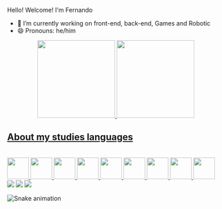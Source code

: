 Hello! Welcome! I'm Fernando


- 🔭 I’m currently working on front-end, back-end, Games and Robotic
- 😄 Pronouns: he/him

<div align="center">
  <a href="https://github.com/JuliaLopesCoimbra">
  <img height="180em" src="https://github-readme-stats.vercel.app/api?username=FernandoFilho&show_icons=true&theme=dracula&include_all_commits=true&count_private=true"/>
  <img height="180em" src="https://github-readme-stats.vercel.app/api/top-langs/?username=FernandoFilho&layout=compact&langs_count=7&theme=dracula"/>
</div>


<h2>About my studies languages</h2>
  <div style="flex: 1; gap: 15px"><br>
  <img height="50em" src="https://cdn.jsdelivr.net/gh/devicons/devicon/icons/css3/css3-original.svg" />
  <img height="50em" src="https://cdn.jsdelivr.net/gh/devicons/devicon/icons/html5/html5-original.svg" />
  <img height="50em" src="https://cdn.jsdelivr.net/gh/devicons/devicon/icons/javascript/javascript-original.svg" />
  <img height="50em" src="https://cdn.jsdelivr.net/gh/devicons/devicon/icons/nodejs/nodejs-plain.svg" />
  <img height="50em" src="https://cdn.jsdelivr.net/gh/devicons/devicon/icons/java/java-original-wordmark.svg" />
  <img height="50em" src="https://cdn.jsdelivr.net/gh/devicons/devicon/icons/linux/linux-original.svg" />
  <img height="50em" src="https://cdn.jsdelivr.net/gh/devicons/devicon/icons/mysql/mysql-original-wordmark.svg" />
  <img height="50em" src="https://cdn.jsdelivr.net/gh/devicons/devicon/icons/react/react-original.svg" />
  <img height="50em"src="https://cdn.jsdelivr.net/gh/devicons/devicon/icons/figma/figma-original.svg" />

          
  
          
  
    
   

    
</div>

<div> 
  <a href="https://www.instagram.com/ferdnandalf/" target="_blank"><img src="https://img.shields.io/badge/-Instagram-%23E4405F?style=for-the-badge&logo=instagram&logoColor=white" target="_blank"></a>
  <a href = "fernandoasfilho74@gmail.com"><img src="https://img.shields.io/badge/-Gmail-%23333?style=for-the-badge&logo=gmail&logoColor=white" target="_blank"></a>
  <a href="https://www.linkedin.com/in/fernando-filho-9047a21a0/" target="_blank"><img src="https://img.shields.io/badge/-LinkedIn-%230077B5?style=for-the-badge&logo=linkedin&logoColor=white" target="_blank"></a> 

 
 
 
</div>

![Snake animation](https://github.com/danielbped/danielbped/blob/output/github-contribution-grid-snake.svg)
